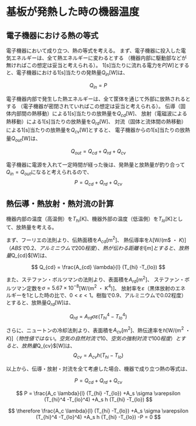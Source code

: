# 基板が発熱した時の機器温度

## 電子機器における熱の等式

電子機器において成り立つ、熱の等式を考える。
まず、電子機器に投入した電気エネルギーは、全て熱エネルギーに変わるとする
（機器内部に駆動部などが無ければこの想定は妥当と考えられる）。
1[s]当たりに流れる電力を$P$[W]とすると、電子機器における1[s]当たりの発熱量$Q_{in}$[W]は、

$$ Q_{in} = P $$

電子機器内部で発生した熱エネルギーは、全て筐体を通じて外部に放熱されるとする
（電子機器が密閉されていればこの想定は妥当と考えられる）。
伝導（固体内部間の熱移動）による1[s]当たりの放熱量を$Q_{cd}$[W]、
放射（電磁波による熱移動）による1[s]当たりの放熱量を$Q_{rd}$[W]、
対流（固体と流体間の熱移動）による1[s]当たりの放熱量を$Q_{cv}$[W]とすると、
電子機器からの1[s]当たりの放熱量$Q_{out}$[W]は、

$$ Q_{out} = Q_{cd} +Q_{rd} +Q_{cv} $$

電子機器に電源を入れて一定時間が経った後は、発熱量と放熱量が釣り合って
$Q_{in} = Q_{out}$になると考えられるので、
$$ P = Q_{cd} +Q_{rd} +Q_{cv} $$


## 熱伝導・熱放射・熱対流の計算

機器内部の温度（高温側）を$T_{hi}$[K]、機器外部の温度（低温側）を$T_{lo}$[K]として、放熱量を考える。

まず、フーリエの法則より、伝熱面積を$A_{cd}$[m$^2$]、
熱伝導率を$\lambda$[W/(m$ ・ $K)]（ABSで0.2、アルミニウムで200程度）、
熱が伝わる距離を$l$[m]とすると、放熱量$Q_{cd}$[W]は、

$$ Q_{cd} = \frac{A_{cd} \lambda}{l} (T_{hi} -T_{lo}) $$

また、ステファン・ボルツマンの法則より、表面積を$A_{rd}$[m$^2$]、
ステファン・ボルツマン定数を$\sigma=5.67 \times 10^{-8}$[W/(m$^2$ ・ K$^4$)]、
放射率を$\varepsilon$（黒体放射のエネルギーを1とした時の比で、$0<\varepsilon<1$。樹脂で0.9、アルミニウムで0.02程度）
とすると、放熱量$Q_{rd}$[W]は、

$$ Q_{rd} = A_{rd} \sigma \varepsilon (T_{hi}^4 -T_{lo}^4) $$

さらに、ニュートンの冷却法則より、表面積を$A_{cv}$[m$^2$]、熱伝達率を$h$[W/(m$^2$ ・ $K)]
（物性値ではない。空気の自然対流で10、空気の強制対流で100程度）とすると、放熱量$Q_{cv}$[W]は、
$$ Q_{cv} = A_{cv} h (T_{hi} -T_{lo}) $$

以上から、伝導・放射・対流を全て考慮した場合、機器で成り立つ熱の等式は、

$$ P = Q_{cd} +Q_{rd} +Q_{cv} $$

$$ P = \frac{A_c \lambda}{l} (T_{hi} -T_{lo}) +A_s \sigma \varepsilon (T_{hi}^4 -T_{lo}^4) +A_s h (T_{hi} -T_{lo}) $$

$$ \therefore \frac{A_c \lambda}{l} (T_{hi} -T_{lo}) +A_s \sigma \varepsilon (T_{hi}^4 -T_{lo}^4) +A_s h (T_{hi} -T_{lo}) -P = 0 $$

